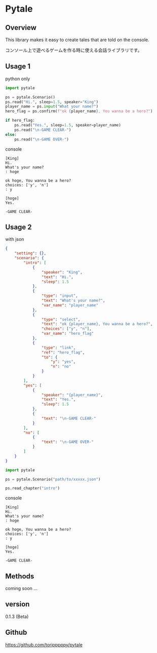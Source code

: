 # Pytale

## Overview
This library makes it easy to create tales that are told on the console.

コンソール上で遊べるゲームを作る時に使える会話ライブラリです。

## Usage 1
python only
```python
import pytale

ps = pytale.Scenario()
ps.read("Hi.", sleep=1.5, speaker="King")
player_name = ps.input("What your name?")
hero_flag = ps.confirm(f"ok {player_name}, You wanna be a hero?")

if hero_flag:
    ps.read("Yes.", sleep=1.5, speaker=player_name)
    ps.read("\n-GAME CLEAR-")
else:
    ps.read("\n-GAME OVER-")
```
console
```
[King]
Hi.
What's your name?
: hoge

ok hoge, You wanna be a hero?
choices: ['y', 'n']
: y

[hoge]
Yes.

-GAME CLEAR-
```
## Usage 2
with json
```json
{
    "setting": {},
    "scenario": {
        "intro": [
            {
                "speaker": "King",
                "text": "Hi.",
                "sleep": 1.5
            },
            {
                "type": "input",
                "text": "What's your name?",
                "var_name": "player_name"
            },
            {
                "type": "select",
                "text": "ok {player_name}, You wanna be a hero?",
                "choices": ["y", "n"],
                "var_name": "hero_flag"
            },
            {
                "type": "link",
                "ref": "hero_flag",
                "to": {
                    "y": "yes",
                    "n": "no"
                }
            }
        ],
        "yes": [
            {
                "speaker": "{player_name}",
                "text": "Yes.",
                "sleep": 1.5
            },
            {
                "text": "\n-GAME CLEAR-"
            }
        ],
        "no": [
            {
                "text": "\n-GAME OVER-"
            }
        ]
    }
}
```
```python
import pytale

ps = pytale.Scenario("path/to/xxxxx.json")

ps.read_chapter("intro")
```
console
```
[King]
Hi.
What's your name?
: hoge

ok hoge, You wanna be a hero?
choices: ['y', 'n']
: y

[hoge]
Yes.

-GAME CLEAR-
```

## Methods
coming soon ...

## version
0.1.3 (Beta)

## Github
https://github.com/toripppppy/pytale